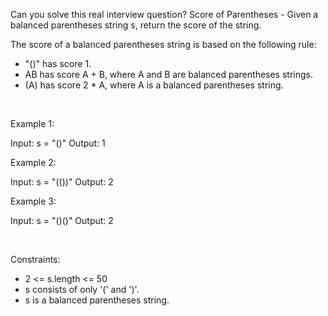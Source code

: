 Can you solve this real interview question? Score of Parentheses - Given a balanced parentheses string s, return the score of the string.

The score of a balanced parentheses string is based on the following rule:

 * "()" has score 1.
 * AB has score A + B, where A and B are balanced parentheses strings.
 * (A) has score 2 * A, where A is a balanced parentheses string.

 

Example 1:


Input: s = "()"
Output: 1


Example 2:


Input: s = "(())"
Output: 2


Example 3:


Input: s = "()()"
Output: 2


 

Constraints:

 * 2 <= s.length <= 50
 * s consists of only '(' and ')'.
 * s is a balanced parentheses string.